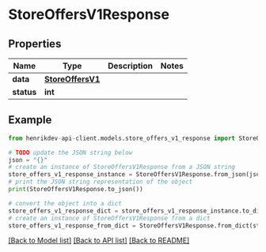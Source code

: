# StoreOffersV1Response


## Properties

Name | Type | Description | Notes
------------ | ------------- | ------------- | -------------
**data** | [**StoreOffersV1**](StoreOffersV1.md) |  | 
**status** | **int** |  | 

## Example

```python
from henrikdev-api-client.models.store_offers_v1_response import StoreOffersV1Response

# TODO update the JSON string below
json = "{}"
# create an instance of StoreOffersV1Response from a JSON string
store_offers_v1_response_instance = StoreOffersV1Response.from_json(json)
# print the JSON string representation of the object
print(StoreOffersV1Response.to_json())

# convert the object into a dict
store_offers_v1_response_dict = store_offers_v1_response_instance.to_dict()
# create an instance of StoreOffersV1Response from a dict
store_offers_v1_response_from_dict = StoreOffersV1Response.from_dict(store_offers_v1_response_dict)
```
[[Back to Model list]](../README.md#documentation-for-models) [[Back to API list]](../README.md#documentation-for-api-endpoints) [[Back to README]](../README.md)


